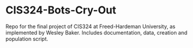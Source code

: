# CIS324-Bots-Cry-Out
Repo for the final project of CIS324 at Freed-Hardeman University, as implemented by Wesley Baker. Includes documentation, data, creation and population script.
